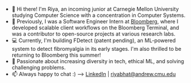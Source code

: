 - 👋 Hi there! I'm Riya, an incoming junior at Carnegie Mellon University studying Computer Science with a concentration in Computer Systems.
- 💼 Previously, I was a Software Engineer Intern at [Bloomberg](https://github.com/bloomberg), where I developed scalable client workflows on the Bloomberg Terminal, and was a contributor to open-source projects at various research labs.
- 💻 Currently, I'm building FDetect (patent pending), an ML-powered system to detect fibromyalgia in its early stages. I'm also thrilled to be returning to Bloomberg this summer!
- 💜 Passionate about increasing diversity in tech, ethical ML, and solving challenging problems.
- 📫 Always happy to chat :) --> [LinkedIn](https://www.linkedin.com/in/riya-bhatia1/) | riyabhat@andrew.cmu.edu
